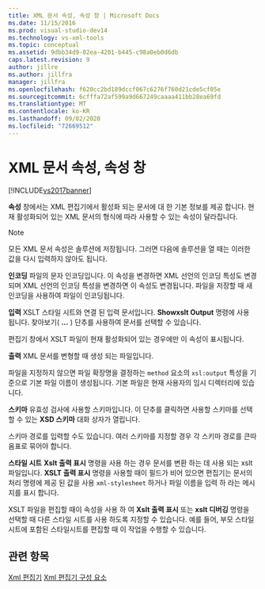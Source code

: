 ```yaml
---
title: XML 문서 속성, 속성 창 | Microsoft Docs
ms.date: 11/15/2016
ms.prod: visual-studio-dev14
ms.technology: vs-xml-tools
ms.topic: conceptual
ms.assetid: 9dbb34d9-02ea-4201-b445-c98a0eb0d6db
caps.latest.revision: 9
author: jillre
ms.author: jillfra
manager: jillfra
ms.openlocfilehash: f620cc2bd189dccf067c6276f760d21cde5cf05e
ms.sourcegitcommit: 6cfffa72af599a9d667249caaaa411bb28ea69fd
ms.translationtype: MT
ms.contentlocale: ko-KR
ms.lasthandoff: 09/02/2020
ms.locfileid: "72669512"
---
```

# <a name="xml-document-properties-properties-window"></a>XML 문서 속성, 속성 창
[!INCLUDE[vs2017banner](../includes/vs2017banner.md)]

**속성** 창에서는 XML 편집기에서 활성화 되는 문서에 대 한 기본 정보를 제공 합니다. 현재 활성화되어 있는 XML 문서의 형식에 따라 사용할 수 있는 속성이 달라집니다.

> [!NOTE]
> 모든 XML 문서 속성은 솔루션에 저장됩니다. 그러면 다음에 솔루션을 열 때는 이러한 값을 다시 입력하지 않아도 됩니다.

 **인코딩** 파일의 문자 인코딩입니다. 이 속성을 변경하면 XML 선언의 인코딩 특성도 변경되며 XML 선언의 인코딩 특성을 변경하면 이 속성도 변경됩니다. 파일을 저장할 때 새 인코딩을 사용하여 파일이 인코딩됩니다.

 **입력** XSLT 스타일 시트와 연결 된 입력 문서입니다. **Showxslt Output** 명령에 사용 됩니다. 찾아보기( **...** ) 단추를 사용하여 문서를 선택할 수 있습니다.

 편집기 창에서 XSLT 파일이 현재 활성화되어 있는 경우에만 이 속성이 표시됩니다.

 **출력** XML 문서를 변형할 때 생성 되는 파일입니다.

 파일을 지정하지 않으면 파일 확장명을 결정하는 `method` 요소의 `xsl:output` 특성을 기준으로 기본 파일 이름이 생성됩니다. 기본 파일은 현재 사용자의 임시 디렉터리에 있습니다.

 **스키마** 유효성 검사에 사용할 스키마입니다. 이 단추를 클릭하면 사용할 스키마를 선택할 수 있는 **XSD 스키마** 대화 상자가 열립니다.

 스키마 경로를 입력할 수도 있습니다. 여러 스키마를 지정할 경우 각 스키마 경로를 큰따옴표로 묶어야 합니다.

 **스타일 시트** **Xslt 출력 표시** 명령을 사용 하는 경우 문서를 변환 하는 데 사용 되는 xslt 파일입니다. **XSLT 출력 표시** 명령을 사용할 때이 필드가 비어 있으면 편집기는 문서의 처리 명령에 제공 된 값을 사용 `xml-stylesheet` 하거나 파일 이름을 입력 하 라는 메시지를 표시 합니다.

 XSLT 파일을 편집할 때이 속성을 사용 하 여 **Xslt 출력 표시** 또는 **xslt 디버깅** 명령을 선택할 때 다른 스타일 시트를 사용 하도록 지정할 수 있습니다. 예를 들어, 부모 스타일시트에 포함된 스타일시트를 편집할 때 이 작업을 수행할 수 있습니다.

## <a name="see-also"></a>관련 항목
 [Xml 편집기](../xml-tools/xml-editor.md) [Xml 편집기 구성 요소](../xml-tools/xml-editor-components.md)
